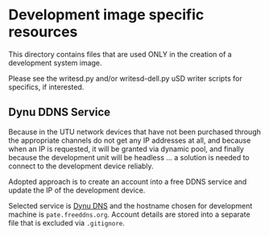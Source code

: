 # Development image specific resources

This directory contains files that are used ONLY in the creation of a development system image.

Please see the writesd.py and/or writesd-dell.py uSD writer scripts for specifics, if interested.

## Dynu DDNS Service

Because in the UTU network devices that have not been purchased through the appropriate channels do not get any IP addresses at all, and because when an IP is requested, it will be granted via dynamic pool, and finally because the development unit will be headless ... a solution is needed to connect to the development device reliably.

Adopted approach is to create an account into a free DDNS service and update the IP of the development device.

Selected service is [Dynu DNS](https://www.dynu.com/en-US/) and the hostname chosen for development machine is `pate.freeddns.org`. Account details are stored into a separate file that is excluded via `.gitignore`.